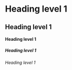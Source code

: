 # Heading level 1
## Heading level 1
#### Heading level 1
##### Heading level 1
###### Heading level 1

